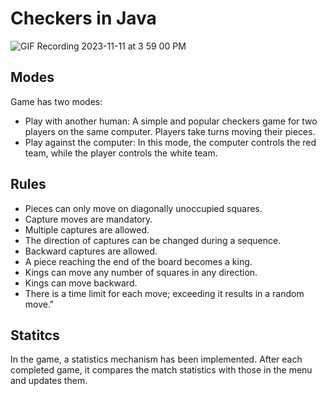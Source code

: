 # Checkers in Java
![GIF Recording 2023-11-11 at 3 59 00 PM](https://github.com/Seggenz/Checkers/assets/22409708/b92b14c9-2d58-4bfd-97a9-4472b87aaa32)
## Modes
Game has two modes:
* Play with another human: A simple and popular checkers game for two players on the same computer. Players take turns moving their pieces.
* Play against the computer: In this mode, the computer controls the red team, while the player controls the white team.
## Rules
* Pieces can only move on diagonally unoccupied squares.
* Capture moves are mandatory.
* Multiple captures are allowed.
* The direction of captures can be changed during a sequence.
* Backward captures are allowed.
* A piece reaching the end of the board becomes a king.
* Kings can move any number of squares in any direction.
* Kings can move backward.
* There is a time limit for each move; exceeding it results in a random move."
## Statitcs
In the game, a statistics mechanism has been implemented. After each completed game, it compares the match statistics with those in the menu and updates them.
